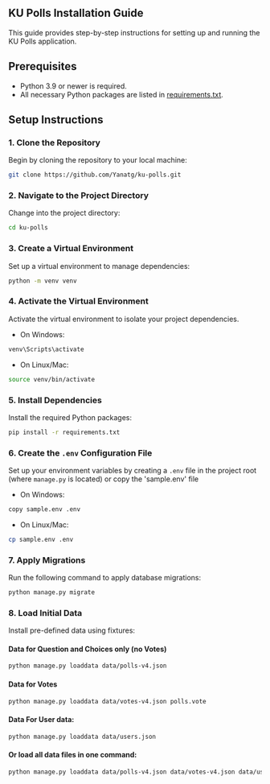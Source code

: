 ## KU Polls Installation Guide

This guide provides step-by-step instructions for setting up and running the KU Polls application.

## Prerequisites

* Python 3.9 or newer is required.
* All necessary Python packages are listed in [requirements.txt](./requirements.txt).

## Setup Instructions

### 1. Clone the Repository

Begin by cloning the repository to your local machine:
```bash
git clone https://github.com/Yanatg/ku-polls.git
```

### 2. Navigate to the Project Directory

Change into the project directory:
```bash
cd ku-polls
```

### 3. Create a Virtual Environment

Set up a virtual environment to manage dependencies:
```bash
python -m venv venv
```

### 4. Activate the Virtual Environment

Activate the virtual environment to isolate your project dependencies.
- On Windows:
```bash
venv\Scripts\activate
```
- On Linux/Mac:
```bash
source venv/bin/activate
```

### 5. Install Dependencies

Install the required Python packages:
```bash
pip install -r requirements.txt
```

### 6. Create the `.env` Configuration File

Set up your environment variables by creating a `.env` file in the project root (where `manage.py` is located)
or copy the 'sample.env' file

- On Windows:
```bash
copy sample.env .env
```
- On Linux/Mac:
```bash
cp sample.env .env
```

### 7. Apply Migrations

Run the following command to apply database migrations:
```bash
python manage.py migrate
```

### 8. Load Initial Data

Install pre-defined data using fixtures:
#### Data for Question and Choices only (no Votes)
```bash
python manage.py loaddata data/polls-v4.json 
```
#### Data for Votes
```bash
python manage.py loaddata data/votes-v4.json polls.vote    
```
#### Data For User data:
```bash
python manage.py loaddata data/users.json
```
#### Or load all data files in one command:
```bash
python manage.py loaddata data/polls-v4.json data/votes-v4.json data/users.json
```
